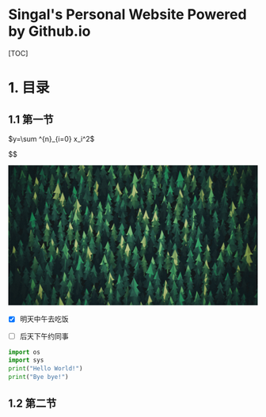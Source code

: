# Singal's Personal Website Powered by Github.io

[TOC]

# 1. 目录

## 1.1 第一节

$y=\sum ^{n}_{i=0} x_i^2$

$$

![tupian](tupian.png)
* [x] 明天中午去吃饭
* [ ] 后天下午约同事


```python
import os 
import sys
print("Hello World!")
print("Bye bye!")
```



## 1.2 第二节





